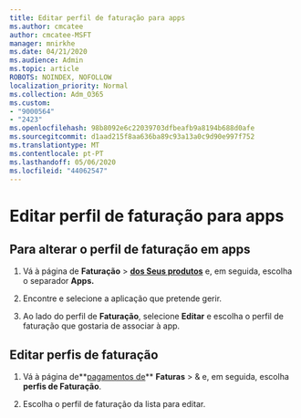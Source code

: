 ```yaml
---
title: Editar perfil de faturação para apps
ms.author: cmcatee
author: cmcatee-MSFT
manager: mnirkhe
ms.date: 04/21/2020
ms.audience: Admin
ms.topic: article
ROBOTS: NOINDEX, NOFOLLOW
localization_priority: Normal
ms.collection: Adm_O365
ms.custom:
- "9000564"
- "2423"
ms.openlocfilehash: 98b8092e6c22039703dfbeafb9a8194b688d0afe
ms.sourcegitcommit: d1aad215f8aa636ba89c93a13a0c9d90e997f752
ms.translationtype: MT
ms.contentlocale: pt-PT
ms.lasthandoff: 05/06/2020
ms.locfileid: "44062547"
---
```

# <a name="edit-billing-profile-for-apps"></a>Editar perfil de faturação para apps

## <a name="to-change-the-billing-profile-on-apps"></a>Para alterar o perfil de faturação em apps

1. Vá à página de **Faturação** > **[dos Seus produtos](https://go.microsoft.com/fwlink/p/?linkid=842054)** e, em seguida, escolha o separador **Apps.**

2. Encontre e selecione a aplicação que pretende gerir.  

3. Ao lado do perfil de **Faturação**, selecione **Editar** e escolha o perfil de faturação que gostaria de associar à app.

## <a name="edit-billing-profiles"></a>Editar perfis de faturação

1. Vá à página de**[pagamentos de](https://go.microsoft.com/fwlink/p/?linkid=848039)** **Faturas** > & e, em seguida, escolha **perfis de Faturação**.

2. Escolha o perfil de faturação da lista para editar.